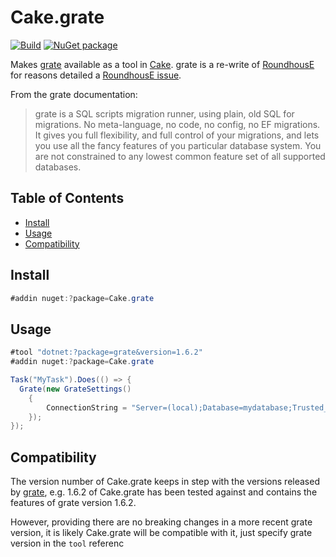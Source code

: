 # Cake.grate

[![Build][githubimage]][githubbuild]
[![NuGet package][nugetimage]][nuget]

Makes [grate](https://erikbra.github.io/grate/) available as a tool in [Cake](https://cakebuild.net/). grate is a re-write of [RoundhousE](https://github.com/chucknorris/roundhouse) for reasons detailed a [RoundhousE issue](https://github.com/chucknorris/roundhouse/issues/438).

From the grate documentation:

>grate is a SQL scripts migration runner, using plain, old SQL for migrations. No meta-language, no code, no config, no EF migrations. It gives you full flexibility, and full control of your migrations, and lets you use all the fancy features of you particular database system. You are not constrained to any lowest common feature set of all supported databases. 

## Table of Contents

- [Install](#install)
- [Usage](#usage)
- [Compatibility](#compatibility)


## Install

```cs
#addin nuget:?package=Cake.grate
```

## Usage

```cs
#tool "dotnet:?package=grate&version=1.6.2"
#addin nuget:?package=Cake.grate

Task("MyTask").Does(() => {
  Grate(new GrateSettings()
    {
        ConnectionString = "Server=(local);Database=mydatabase;Trusted_Connection=True;TrustServerCertificate=true;"
    });
});
```

## Compatibility

The version number of Cake.grate keeps in step with the versions released by [grate](https://github.com/erikbra/grate/releases), e.g. 1.6.2 of Cake.grate has been tested against and contains the features of grate version 1.6.2.

However, providing there are no breaking changes in a more recent grate version, it is likely Cake.grate will be compatible with it, just specify grate version in the `tool` referenc

[githubbuild]: https://github.com/cake-contrib/Cake.grate/actions/workflows/build.yml?query=branch%3Amain
[githubimage]: https://github.com/cake-contrib/Cake.grate/actions/workflows/build.yml/badge.svg?branch=main
[nuget]: https://nuget.org/packages/Cake.grate
[nugetimage]: https://img.shields.io/nuget/v/Cake.grate.svg?logo=nuget&style=flat-square